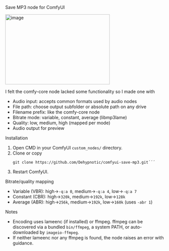 Save MP3 node for ComfyUI

<img width="331" height="222" alt="image" src="https://github.com/user-attachments/assets/f5c17ac3-b3dc-4721-a133-1eaedc15a85a" />

I felt the comfy-core node lacked some functionality so I made one with

- Audio input: accepts common formats used by audio nodes
- File path: choose output subfolder or absolute path on any drive
- Filename prefix: like the comfy-core node
- Bitrate mode: variable, constant, average (libmp3lame)
- Quality: low, medium, high (mapped per mode)
- Audio output for preview
  
Installation
1) Open CMD in your ComfyUI `custom_nodes/` directory.
2) Clone or copy
   ```bashcd
   git clone https://github.com/Dehypnotic/comfyui-save-mp3.git´´´
3) Restart ComfyUI.

Bitrate/quality mapping
- Variable (VBR): high→`-q:a 0`, medium→`-q:a 4`, low→`-q:a 7`
- Constant (CBR): high→`320k`, medium→`192k`, low→`128k`
- Average (ABR): high→`256k`, medium→`192k`, low→`160k` (uses `-abr 1`)

Notes
- Encoding uses lameenc (if installed) or ffmpeg. ffmpeg can be discovered via a bundled `bin/ffmpeg`, a system PATH, or auto-downloaded by `imageio-ffmpeg`.
- If neither lameenc nor any ffmpeg is found, the node raises an error with guidance.

